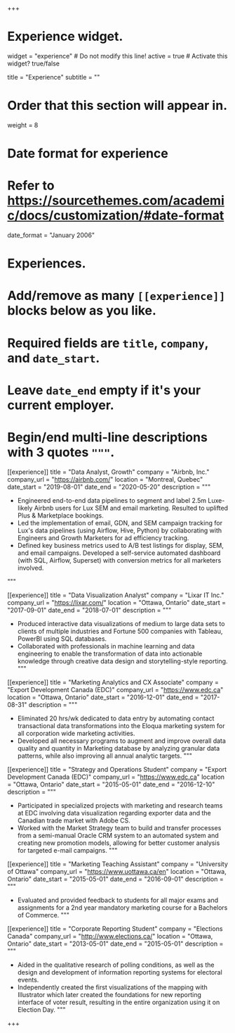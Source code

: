 +++
# Experience widget.
widget = "experience"  # Do not modify this line!
active = true  # Activate this widget? true/false

title = "Experience"
subtitle = ""

# Order that this section will appear in.
weight = 8

# Date format for experience
#   Refer to https://sourcethemes.com/academic/docs/customization/#date-format
date_format = "January 2006"

# Experiences.
#   Add/remove as many `[[experience]]` blocks below as you like.
#   Required fields are `title`, `company`, and `date_start`.
#   Leave `date_end` empty if it's your current employer.
#   Begin/end multi-line descriptions with 3 quotes `"""`.
[[experience]]
  title = "Data Analyst, Growth"
  company = "Airbnb, Inc."
  company_url = "https://airbnb.com/"
  location = "Montreal, Quebec"
  date_start = "2019-08-01"
  date_end = "2020-05-20"
  description = """
  * Engineered end-to-end data pipelines to segment and label 2.5m Luxe-likely Airbnb users for Lux SEM and email marketing. Resulted to uplifted Plus & Marketplace bookings.
  * Led the implementation of email, GDN, and SEM campaign tracking for Lux's data pipelines (using Airflow, Hive, Python) by collaborating with Engineers and Growth Marketers for ad efficiency tracking.
  * Defined key business metrics used to A/B test listings for display, SEM, and email campaigns. Developed a self-service automated dashboard (with SQL, Airflow, Superset) with conversion metrics for all marketers involved.
  
  """


[[experience]]
  title = "Data Visualization Analyst"
  company = "Lixar IT Inc."
  company_url = "https://lixar.com/"
  location = "Ottawa, Ontario"
  date_start = "2017-09-01"
  date_end = "2018-07-01"
  description = """
  * Produced interactive data visualizations of medium to large data sets to clients of multiple industries and Fortune 500 companies with Tableau, PowerBI using SQL databases.
  * Collaborated with professionals in machine learning and data engineering to enable the transformation of data into actionable knowledge through creative data design and storytelling-style reporting.
  """

[[experience]]
  title = "Marketing Analytics and CX Associate"
  company = "Export Development Canada (EDC)"
  company_url = "https://www.edc.ca"
  location = "Ottawa, Ontario"
  date_start = "2016-12-01"
  date_end = "2017-08-31"
  description = """
  * Eliminated 20 hrs/wk dedicated to data entry by automating contact transactional data transformations into the Eloqua marketing system for all corporation wide marketing activities.
  * Developed all necessary programs to augment and improve overall data quality and quantity in Marketing database by analyzing granular data patterns, while also improving all annual analytic targets.
"""


[[experience]]
  title = "Strategy and Operations Student"
  company = "Export Development Canada (EDC)"
  company_url = "https://www.edc.ca"
  location = "Ottawa, Ontario"
  date_start = "2015-05-01"
  date_end = "2016-12-10"
  description = """
  * Participated in specialized projects with marketing and research teams at EDC involving data visualization regarding exporter data and the Canadian trade market with Adobe CS.
  * Worked with the Market Strategy team to build and transfer processes from a semi-manual Oracle CRM system to an automated system and creating new promotion models, allowing for better customer analysis for targeted e-mail campaigns.
"""


[[experience]]
  title = "Marketing Teaching Assistant"
  company = "University of Ottawa"
  company_url = "https://www.uottawa.ca/en"
  location = "Ottawa, Ontario"
  date_start = "2015-05-01"
  date_end = "2016-09-01"
  description = """
  *  Evaluated and provided feedback to students for all major exams and assignments for a 2nd year mandatory marketing course for a Bachelors of Commerce.
"""


[[experience]]
  title = "Corporate Reporting Student"
  company = "Elections Canada"
  company_url = "http://www.elections.ca/"
  location = "Ottawa, Ontario"
  date_start = "2013-05-01"
  date_end = "2015-05-01"
  description = """
  * Aided in the qualitative research of polling conditions, as well as the design and development of information reporting systems for electoral events.
  * Independently created the first visualizations of the mapping with Illustrator which later created the foundations for new reporting interface of voter result, resulting in the entire organization using it on Election Day.
"""



























+++
